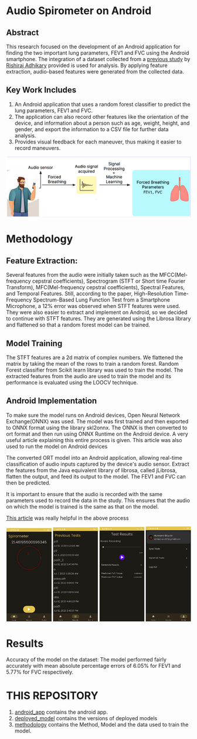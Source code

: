 # Audio Spirometer on Android

## Abstract
This research focused on the development of an Android application for finding the
two important lung parameters, FEV1 and FVC using the Android smartphone.
The integration of a dataset collected from a [previous study](https://rishi-a.github.io/downloads/publications/spiromask.pdf) 
by [Rishiraj Adhikary](https://rishi-a.github.io/) provided is used for analysis. By applying feature extraction, audio-based 
features were generated from the collected data. 

## Key Work Includes
1. An Android application that uses a random forest classifier to predict the
lung parameters, FEV1 and FVC.
2. The application can also record other features like the orientation of the
device, and information about a person such as age, weight, height, and
gender, and export the information to a CSV file for further data analysis.
3. Provides visual feedback for each maneuver, thus making it easier to record
maneuvers.

![](image.png)

# Methodology

## Feature Extraction:

Several features from the audio were initially taken such as the
MFCC(Mel-frequency cepstral coefficients), Spectrogram (STFT or Short
time Fourier Transform), MFC(Mel-frequency cepstral coefficients),
Spectral Features, and Temporal Features. Still, according to the paper,
High-Resolution Time-Frequency Spectrum-Based Lung Function Test from
a Smartphone Microphone, a 12% error was observed when STFT features
were used. They were also easier to extract and implement on Android, so
we decided to continue with STFT features. They are generated using the
Librosa library and flattened so that a random forest model can be trained.

## Model Training

The STFT features are a 2d matrix of complex numbers. We flattened the
matrix by taking the mean of the rows to train a random forest. Random
Forest classifier from Scikit learn library was used to train the model. The
extracted features from the audio are used to train the model and its
performance is evaluated using the LOOCV technique.


## Android Implementation

To make sure the model runs on Android devices, Open Neural Network
Exchange(ONNX) was used. The model was first trained and then exported
to ONNX format using the library skl2onnx. The ONNX is then converted to
ort format and then run using ONNX Runtime on the Android device.
A very useful article explaining this entire process is given. This article was
also used to run the model on Android devices

The converted ORT model into an Android application, allowing
real-time classification of audio inputs captured by the device's audio sensor.
Extract the features from the Java equivalent library of librosa, called
jLibrosa, flatten the output, and feed its output to the model. The FEV1 and
FVC can then be predicted.

It is important to ensure that the audio is recorded with the same parameters
used to record the data in the study. This ensures that the audio on which the
model is trained is the same as that on the model.

[This article](https://towardsdatascience.com/deploying-scikit-learn-models-in-android-apps-with-onnx-b3adabe16bab) was really helpful in the above process

![alt text](image-1.png)

# Results 
Accuracy of the model on the dataset:
The model performed fairly accurately with mean absolute percentage errors of
6.05% for FEV1 and 5.77% for FVC respectively.

# THIS REPOSITORY
1. [android_app](android_app/) contains the android app. 
2. [deployed_model](deployed_model/) contains the versions of deployed models
3. [methodology](methodology/) contains the Method, Model and the data used to train the model.

